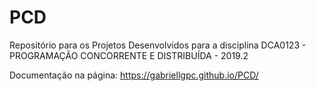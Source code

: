 # PCD
Repositório para os Projetos Desenvolvidos para a disciplina DCA0123 - PROGRAMAÇÃO CONCORRENTE E DISTRIBUÍDA - 2019.2

Documentação na página: https://gabriellgpc.github.io/PCD/
